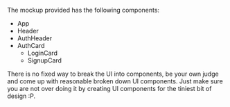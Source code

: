 The mockup provided has the following components:

 * App 
 * Header 
 * AuthHeader 
 * AuthCard 
	 * LoginCard 
	 * SignupCard
   

There is no fixed way to break the UI into components, be your own judge and come up with reasonable broken down UI components. Just make sure you are not over doing it by creating UI components for the tiniest bit of design :P.